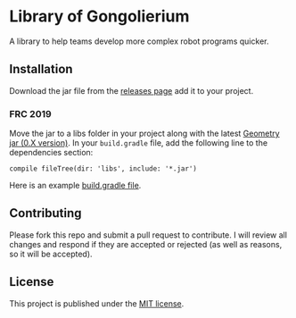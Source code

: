 # Library of Gongolierium
<!--[![Build Status](https://travis-ci.org/Gongoliers/Library-of-Gongolierium.svg?branch=master)](https://travis-ci.org/Gongoliers/Library-of-Gongolierium)-->

A library to help teams develop more complex robot programs quicker. 

## Installation
Download the jar file from the [releases page](https://github.com/Gongoliers/Library-of-Gongolierium/releases) add it to your project.

### FRC 2019
Move the jar to a libs folder in your project along with the latest [Geometry jar (0.X version)](https://github.com/kylecorry31/Geometry/releases). In your `build.gradle` file, add the following line to the dependencies section:

`compile fileTree(dir: 'libs', include: '*.jar')`

Here is an example [build.gradle file](https://github.com/kylecorry31/FRC-Sample-Robot-2019/blob/master/build.gradle).

## Contributing
Please fork this repo and submit a pull request to contribute. I will review all changes and respond if they are accepted or rejected (as well as reasons, so it will be accepted).

## License
This project is published under the [MIT license](LICENSE).

